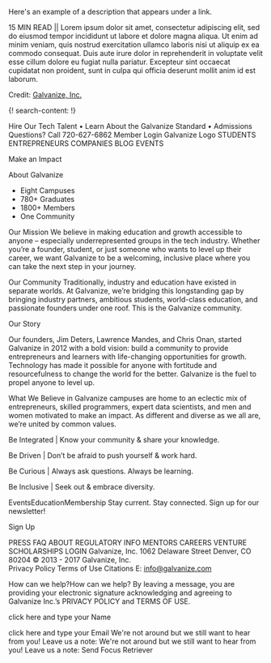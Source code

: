 Here's an example of a description that appears under a link.

15 MIN READ || Lorem ipsum dolor sit amet, consectetur adipiscing elit, sed do eiusmod tempor incididunt ut labore et dolore magna aliqua. Ut enim ad minim veniam, quis nostrud exercitation ullamco laboris nisi ut aliquip ex ea commodo consequat. Duis aute irure dolor in reprehenderit in voluptate velit esse cillum dolore eu fugiat nulla pariatur. Excepteur sint occaecat cupidatat non proident, sunt in culpa qui officia deserunt mollit anim id est laborum.

Credit: [Galvanize, Inc.](https://www.galvanize.com/)

{! search-content: !}


Hire Our Tech Talent • Learn About the Galvanize Standard • Admissions Questions? Call 720-627-6862       Member Login
Galvanize Logo
STUDENTS 
ENTREPRENEURS 
COMPANIES 
BLOG
EVENTS


Make an Impact

About Galvanize
* Eight Campuses
* 780+ Graduates
* 1800+ Members
* One Community


Our Mission
We believe in making education and growth accessible to anyone – especially underrepresented groups in the tech industry. Whether you’re a founder, student, or just someone who wants to level up their career, we want Galvanize to be a welcoming, inclusive place where you can take the next step in your journey.


Our Community
Traditionally, industry and education have existed in separate worlds. At Galvanize, we’re bridging this longstanding gap by bringing industry partners, ambitious students, world-class education, and passionate founders under one roof. This is the Galvanize community.


Our Story

Our founders, Jim Deters, Lawrence Mandes, and Chris Onan, started Galvanize in 2012 with a bold vision: build a community to provide entrepreneurs and learners with life-changing opportunities for growth. Technology has made it possible for anyone with fortitude and resourcefulness to change the world for the better. Galvanize is the fuel to propel anyone to level up.

What We Believe in
Galvanize campuses are home to an eclectic mix of entrepreneurs, skilled programmers, expert data scientists, and men and women motivated to make an impact. As different and diverse as we all are, we’re united by common values.

Be Integrated | Know your community & share your knowledge.

Be Driven | Don’t be afraid to push yourself & work hard.

Be Curious | Always ask questions. Always be learning.

Be Inclusive | Seek out & embrace diversity.


EventsEducationMembership
Stay current. Stay connected. Sign up for our newsletter!

Sign Up



PRESS
FAQ
ABOUT
REGULATORY INFO
MENTORS
CAREERS
VENTURE
SCHOLARSHIPS
LOGIN
Galvanize, Inc.
1062 Delaware Street
Denver, CO 80204
© 2013 - 2017 Galvanize, Inc.   
Privacy Policy   Terms of Use   Citations
E: info@galvanize.com

How can we help?How can we help?
By leaving a message, you are providing your electronic signature acknowledging and agreeing to Galvanize Inc.’s PRIVACY POLICY and TERMS OF USE.

click here and type your Name

click here and type your Email
We're not around but we still want to hear from you! Leave us a note:
We're not around but we still want to hear from you!  Leave us a note:
Send
Focus Retriever

